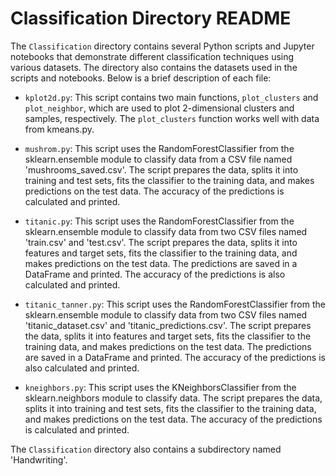 # Classification Directory README

The `Classification` directory contains several Python scripts and Jupyter notebooks that demonstrate different classification techniques using various datasets. The directory also contains the datasets used in the scripts and notebooks. Below is a brief description of each file:

- `kplot2d.py`: This script contains two main functions, `plot_clusters` and `plot_neighbor`, which are used to plot 2-dimensional clusters and samples, respectively. The `plot_clusters` function works well with data from kmeans.py.

- `mushrom.py`: This script uses the RandomForestClassifier from the sklearn.ensemble module to classify data from a CSV file named 'mushrooms_saved.csv'. The script prepares the data, splits it into training and test sets, fits the classifier to the training data, and makes predictions on the test data. The accuracy of the predictions is calculated and printed.

- `titanic.py`: This script uses the RandomForestClassifier from the sklearn.ensemble module to classify data from two CSV files named 'train.csv' and 'test.csv'. The script prepares the data, splits it into features and target sets, fits the classifier to the training data, and makes predictions on the test data. The predictions are saved in a DataFrame and printed. The accuracy of the predictions is also calculated and printed.

- `titanic_tanner.py`: This script uses the RandomForestClassifier from the sklearn.ensemble module to classify data from two CSV files named 'titanic_dataset.csv' and 'titanic_predictions.csv'. The script prepares the data, splits it into features and target sets, fits the classifier to the training data, and makes predictions on the test data. The predictions are saved in a DataFrame and printed. The accuracy of the predictions is also calculated and printed.

- `kneighbors.py`: This script uses the KNeighborsClassifier from the sklearn.neighbors module to classify data. The script prepares the data, splits it into training and test sets, fits the classifier to the training data, and makes predictions on the test data. The accuracy of the predictions is calculated and printed.

The `Classification` directory also contains a subdirectory named 'Handwriting'.

